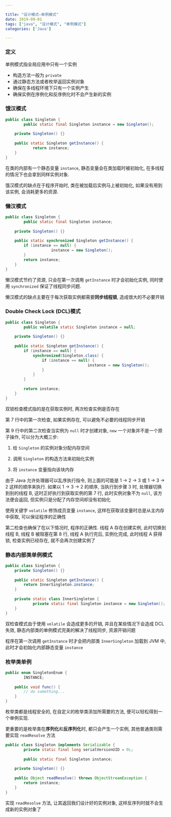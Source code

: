 ```yaml
---

title: "设计模式—单例模式"
date: 2019-09-01
tags: ["java", "设计模式", "单例模式"]
categories: ['Java']

---
```


### 定义

单例模式指全局应用中只有一个实例

* 构造方法一般为 `private` 
* 通过静态方法或者枚举返回实例对象
* 确保在多线程环境下只有一个实例产生
* 确保实例在序例化和反序例化时不会产生新的实例

### 饿汉模式

```java
public class Singleton {
 		public static final Singleton instance = new Singleton();
  
  	private Singleton() {}
  
  	public static Singleton getInstance() {
     		return instance;  
    }
}
```

在类的内部有一个静态变量 `instance`, 静态变量会在类加载时被初始化, 在多线程的情况下也会拿到同样实例对象.

饿汉模式的缺点在于程序开始时,  类在被加载后实例马上被初始化, 如果没有用到该实例, 会消耗更多的资源.

### 懒汉模式

```java
public class Singleton {
 		public static final Singleton instance;
  
  	private Singleton() {}
  
  	public static synchronized Singleton getInstance() {
        if (instance == null) {
     				instance = new Singleton();
        }
      	return instance;
    }
}
```

懒汉模式节约了资源, 只会在第一次调用 `getInstance` 时才会初始化实例, 同时使用 `synchronized` 保证了线程同步问题. 

懒汉模式的缺点主要在于每次获取实例都需要**同步线程锁**, 造成很大的不必要开销

### Double Check Lock (DCL)模式

```java
public class Singleton {
 		public volatile static Singleton instance = null;
  
  	private Singleton() {}
  
  	public static Singleton getInstance() {
        if (instance == null) {
          	synchronized(Singleton.class) {
              	if (instance == null) {
		     						instance = new Singleton();
                }
            }
        }
      
      	return instance;
    }
}
```

双锁检查模式指的是在获取实例时, 两次检查实例是否存在

第 7 行中的第一次检查, 如果实例存在, 可以避免不必要的线程同步开销

第 9 行中的第二次检查当实例为 `null` 时才创建对象, `new` 一个对象并不是一个原子操作, 可以分为大概三步:

1. 给 `Singleton` 的实例对象分配内存空间

2. 调用 `Singleton` 的构造方法来初始化实例

3. 将 `instance` 变量指向该块内存

由于 Java 允许处理器可以乱序执行指令, 则上面的可能是 1 -> 2 -> 3 或 1 -> 3 -> 2 这样的顺序来执行. 如果以 1 -> 3 -> 2 的顺序, 当执行到步骤 3 时, 处理器切换到别的线程 B, 这时正好执行到获取实例的第 7 行, 此时实例对象不为 `null`, 该方法便会返回, 但实例只是分配了内存空间却没有初始化

使用关键字 `volatile` 修饰成员变量 `instance`, 这样在获取该变量时总是从主内存中获取, 可以保证程序的正确性

第二检查也确保了在以下情况时, 程序的正确性. 线程 A 存在创建实例, 此时切换到线程 B, 线程 B 被阻塞在第 8 行, 线程 A 执行完后, 实例化完成, 此时线程 A 获得锁, 检查实例已经存在, 就不会再次创建实例了

### 静态内部类单例模式

```java
public class Singleton {
  	private Singleton() {}
  
  	public static Singleton getInstance() {
        return InnerSingleton.instance;
    }
  
  	private static class InnerSingleton {
     	 	private static final Singleton instance = new Singleton();
    }
}
```

双检查模式由于使用 `volatile` 会造成更多的开销, 并且在某些情况下会造成 DCL 失效, 静态内部类的单例模式完美的解决了线程同步, 资源开销问题

程序在第一次调用 `getInstance` 时才会把内部类 `InnerSingleton` 加载到 JVM 中, 此时才会初始化内部静态变量 `instance`

### 枚举类单例

```java
public enum SingletonEnum {
 		INSTANCE;
  
  	public void func() {
      	// do something...
    }
}
```

枚举类都是线程安全的, 在自定义的枚举类添加所需要的方法, 便可以轻松得到一个单例实现. 

更重要的是枚举类在**序列化**和**反序列化**时, 都只会产生一个实例, 其他普通类则需要实现 `readResolve` 方法

```java
public class Singleton implements Serializable {
		private static final long serialVersionUID = 0L;  
  
 		public static final Singleton instance;
  
  	private Singleton() {}
  
  	public Object readResolve() throws ObjectStreamException {
      	return instance;
    }
}
```

实现 `readResolve` 方法, 让其返回我们设计好的实例对象, 这样反序列时就不会生成新的实例对象了